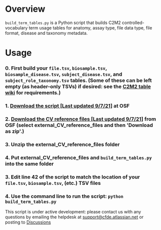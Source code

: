 # Overview

`build_term_tables.py` is a Python script that builds C2M2 controlled-vocabulary term usage tables for anatomy, assay type, file data type, file format, disease and taxonomy metadata.

# Usage

### 0. First build your `file.tsv`, `biosample.tsv`, `biosample_disease.tsv`, `subject_disease.tsv`, and `subject_role_taxonomy.tsv` tables. (Some of these can be left empty (as header-only TSVs) if desired: see the [C2M2 table wiki](https://github.com/nih-cfde/published-documentation/wiki/C2M2-Table-Summary) for requirements.)

### 1. [Download the script [Last updated 9/7/21]](https://osf.io/c67sp/) at OSF 

### 2. [Download the CV reference files [Last updated 9/7/21]](https://osf.io/bq6k9/files/) from OSF (select external_CV_reference_files and then 'Download as zip'.) 

### 3. Unzip the external_CV_reference_files folder

### 4. Put external_CV_reference_files and `build_term_tables.py` into the same folder

### 3. Edit line 42 of the script to match the location of your `file.tsv`, `biosample.tsv`, (etc.) TSV files

### 4. Use the command line to run the script: `python build_term_tables.py`

This script is under active development: please contact us with any questions by emailing the helpdesk at support@cfde.atlassian.net or posting to [Discussions](https://github.com/nih-cfde/published-documentation/discussions)
